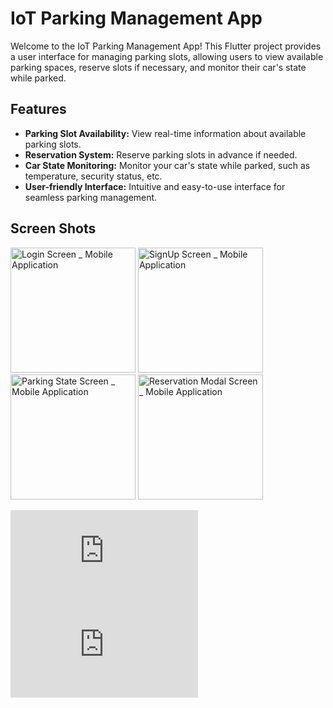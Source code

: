 # IoT Parking Management App

Welcome to the IoT Parking Management App! This Flutter project provides a user interface for managing parking slots, allowing users to view available parking spaces, reserve slots if necessary, and monitor their car's state while parked.

## Features

- **Parking Slot Availability:** View real-time information about available parking slots.
- **Reservation System:** Reserve parking slots in advance if needed.
- **Car State Monitoring:** Monitor your car's state while parked, such as temperature, security status, etc.
- **User-friendly Interface:** Intuitive and easy-to-use interface for seamless parking management.

## Screen Shots

<img src="https://biaupload.com/do.php?imgf=org-effb59815f431.png" alt="Login Screen _ Mobile Application" width="200">  <img src="https://biaupload.com/do.php?imgf=org-c1082cce8bb22.png" alt="SignUp Screen _ Mobile Application" width="200"> 
<img src="https://biaupload.com/do.php?imgf=org-55c3cc38fa133.png" alt="Parking State Screen _ Mobile Application" width="200"> 
<img src="https://biaupload.com/do.php?imgf=org-769907acf9bc4.png" alt="Reservation Modal Screen _ Mobile Application" width="200">

![Login Screen _ Web Output](https://biaupload.com/do.php?imgf=org-582ec03f9e3c1.png) 
![Parking State Screen _ Web Output](https://biaupload.com/do.php?imgf=org-a6fef875e7d22.png)

